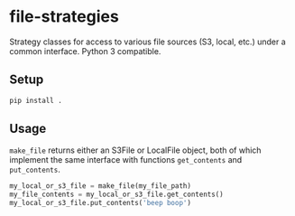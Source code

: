 # file-strategies
Strategy classes for access to various file sources (S3, local, etc.) under a common interface. Python 3 compatible.

## Setup

```bash
pip install .
```

## Usage
`make_file` returns either an S3File or LocalFile object, both of which implement the same interface with functions
`get_contents` and `put_contents`.
```python
my_local_or_s3_file = make_file(my_file_path)
my_file_contents = my_local_or_s3_file.get_contents()
my_local_or_s3_file.put_contents('beep boop')
```
